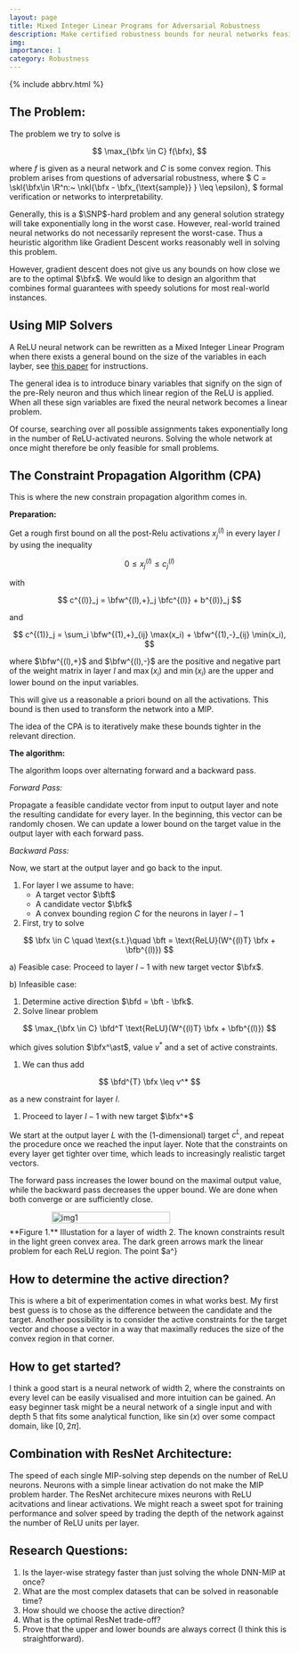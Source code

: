 ```yaml
---
layout: page
title: Mixed Integer Linear Programs for Adversarial Robustness
description: Make certified robustness bounds for neural networks feasible via a new algorithm based on MILP solvers.
img:
importance: 1
category: Robustness
---
```

{% include abbrv.html %}


## The Problem:


The problem we try to solve is

$$
 \max_{\bfx \in C} f(\bfx),
$$

where $f$ is given as a neural network and $C$ is some convex region. This problem arises from questions of adversarial robustness, where $
C = \skl{\bfx\in \R^n:~ \nkl{\bfx - \bfx_{\text{sample}} } \leq \epsilon},
$ formal verification or networks to interpretability.

Generally, this is a $\SNP$-hard problem and any general solution strategy will take exponentially long in the worst case. However, real-world trained neural networks do not necessarily represent the worst-case. Thus a heuristic algorithm like Gradient Descent works reasonably well in solving this problem.

However, gradient descent does not give us any bounds on how close we are to the optimal $\bfx$. We would like to design an algorithm that combines formal guarantees with speedy solutions for most real-world instances.

## Using MIP Solvers

A ReLU neural network can be rewritten as a Mixed Integer Linear Program when there exists a general bound on the size of the variables in each layber, see [this paper](https://arxiv.org/pdf/1712.06174.pdf) for instructions.

The general idea is to introduce binary variables that signify on the sign of the pre-Rely neuron and thus which linear region of the ReLU is applied. When all these sign variables are fixed the neural network becomes a linear problem.

Of course, searching over all possible assignments takes exponentially long in the number of ReLU-activated neurons. Solving the whole network at once might therefore be only feasible for small problems.

## The Constraint Propagation Algorithm (CPA)

This is where the new constrain propagation algorithm comes in.

**Preparation:**

Get a rough first bound on all the post-Relu activations $x^{(l)}_j$ in every layer $l$ by using the inequality

$$ 0 \leq x^{(l)}_j \leq c^{(l)}_j $$

with

$$
 c^{(l)}_j = \bfw^{(l),+}_j \bfc^{(l)} + b^{(l)}_j
$$

and

$$
c^{(1)}_j = \sum_i \bfw^{(1),+}_{ij} \max(x_i) + \bfw^{(1),-}_{ij} \min(x_i),
$$

where $\bfw^{(l),+}$ and $\bfw^{(l),-}$ are the positive and negative part of the weight matrix in layer $l$ and $\max(x_i)$ and $\min(x_i)$ are the upper and lower bound on the input variables.

This will give us a reasonable a priori bound on all the activations. This bound is then used to transform the network into a MIP.

The idea of the CPA is to iteratively make these bounds tighter in the relevant direction.

**The algorithm:**

The algorithm loops over alternating forward and a backward pass.

*Forward Pass:*

Propagate a feasible candidate vector from input to output layer and note the resulting candidate for every layer. In the beginning, this vector can be randomly chosen. We can update a lower bound on the target value in the output layer with each forward pass.

*Backward Pass:*

Now, we start at the output layer and go back to the input.

1. For layer l we assume to have:
    * A target vector $\bft$
    * A candidate vector $\bfk$
    * A convex bounding region $C$ for the neurons in layer $l-1$
1. First, try to solve

$$
 \bfx \in C \quad \text{s.t.}\quad \bft = \text{ReLU}(W^{(l)T} \bfx + \bfb^{(l)})
$$

  a) Feasible case:
  Proceed to layer $l-1$ with new target vector $\bfx$.

  b) Infeasible case:
  1. Determine active direction $\bfd = \bft - \bfk$.
  1. Solve linear problem

$$
 \max_{\bfx \in C} \bfd^T \text{ReLU}(W^{(l)T} \bfx + \bfb^{(l)})
$$

which gives solution $\bfx^\ast$, value $v^\ast$ and a set of active constraints.
1. We can thus add

$$
 \bfd^{T} \bfx \leq v^*
$$

as a new constraint for layer $l$.
1. Proceed to layer $l-1$ with new target $\bfx^*$

We start at the output layer $L$ with the (1-dimensional) target $c^L$, and repeat the procedure once we reached the input layer. Note that the constraints on every layer get tighter over time, which leads to increasingly realistic target vectors.

The forward pass increases the lower bound on the maximal output value, while the backward pass decreases the upper bound. We are done when both converge or are sufficiently close.

<div style="display: flex; justify-content: center;">
  <img src="{{site.url }}{{site.baseurl }}/assets/img/constraint_propagation.svg" alt="img1" style="float:center; margin-right: 5%; width:65%">
  <p style="clear: both;"></p>
</div>
**Figure 1.** Illustation for a layer of width 2. The known constraints result in the light green convex area. The dark green arrows mark the linear problem for each ReLU region. The point $a^}


## How to determine the active direction?

This is where a bit of experimentation comes in what works best. My first best guess is to chose as the difference between the candidate and the target. Another possibility is to consider the active constraints for the target vector and choose a vector in a way that maximally reduces the size of the convex region in that corner.


## How to get started?

I think a good start is a neural network of width 2, where the constraints on every level can be easily visualised and more intuition can be gained. An easy beginner task might be a neural network of a single input and with depth 5 that fits some analytical function, like $\sin(x)$ over some compact domain, like $[0,2\pi]$.

## Combination with ResNet Architecture:

The speed of each single MIP-solving step depends on the number of ReLU neurons. Neurons with a simple linear activation do not make the MIP problem harder. The ResNet architecure mixes neurons with ReLU acitvations and linear activations. We might reach a sweet spot for training performance and solver speed by trading the depth of the network against the number of ReLU units per layer.


## Research Questions:
1. Is the layer-wise strategy faster than just solving the whole DNN-MIP at once?
1. What are the most complex datasets that can be solved in reasonable time?
1. How should we choose the active direction?
1. What is the optimal ResNet trade-off?
1. Prove that the upper and lower bounds are always correct (I think this is straightforward).

